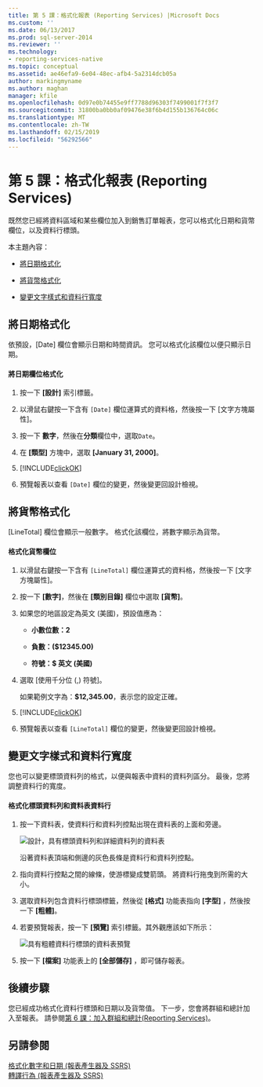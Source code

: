 ```yaml
---
title: 第 5 課：格式化報表 (Reporting Services) |Microsoft Docs
ms.custom: ''
ms.date: 06/13/2017
ms.prod: sql-server-2014
ms.reviewer: ''
ms.technology:
- reporting-services-native
ms.topic: conceptual
ms.assetid: ae46efa9-6e04-48ec-afb4-5a2314dcb05a
author: markingmyname
ms.author: maghan
manager: kfile
ms.openlocfilehash: 0d97e0b74455e9ff7788d96303f7499001f7f3f7
ms.sourcegitcommit: 31800ba0bb0af09476e38f6b4d155b136764c06c
ms.translationtype: MT
ms.contentlocale: zh-TW
ms.lasthandoff: 02/15/2019
ms.locfileid: "56292566"
---
```

# <a name="lesson-5-formatting-a-report-reporting-services"></a>第 5 課：格式化報表 (Reporting Services)
  既然您已經將資料區域和某些欄位加入到銷售訂單報表，您可以格式化日期和貨幣欄位，以及資料行標頭。  
  
 本主題內容：  
  
-   [將日期格式化](#bkmk_format_date)  
  
-   [將貨幣格式化](#bkmk_format_currency)  
  
-   [變更文字樣式和資料行寬度](#bkmk_change_textstyle)  
  
##  <a name="bkmk_format_date"></a> 將日期格式化  
 依預設，[Date] 欄位會顯示日期和時間資訊。 您可以格式化該欄位以便只顯示日期。  
  
#### <a name="to-format-a-date-field"></a>將日期欄位格式化  
  
1.  按一下 **[設計]** 索引標籤。  
  
2.  以滑鼠右鍵按一下含有 `[Date]` 欄位運算式的資料格，然後按一下 [文字方塊屬性]。  
  
3.  按一下 **數字**，然後在**分類**欄位中，選取`Date`。  
  
4.  在 **[類型]** 方塊中，選取 **[January 31, 2000]**。  
  
5.  [!INCLUDE[clickOK](../includes/clickok-md.md)]  
  
6.  預覽報表以查看 `[Date]` 欄位的變更，然後變更回設計檢視。  
  
##  <a name="bkmk_format_currency"></a> 將貨幣格式化  
 [LineTotal] 欄位會顯示一般數字。 格式化該欄位，將數字顯示為貨幣。  
  
#### <a name="to-format-a-currency-field"></a>格式化貨幣欄位  
  
1.  以滑鼠右鍵按一下含有 `[LineTotal]` 欄位運算式的資料格，然後按一下 [文字方塊屬性]。  
  
2.  按一下 **[數字]**，然後在 **[類別目錄]** 欄位中選取 **[貨幣]**。  
  
3.  如果您的地區設定為英文 (美國)，預設值應為：  
  
    -   **小數位數：2**  
  
    -   **負數：($12345.00)**  
  
    -   **符號：$ 英文 (美國)**  
  
4.  選取 [使用千分位 (,) 符號]。  
  
     如果範例文字為：**$12,345.00**，表示您的設定正確。  
  
5.  [!INCLUDE[clickOK](../includes/clickok-md.md)]  
  
6.  預覽報表以查看 `[LineTotal]` 欄位的變更，然後變更回設計檢視。  
  
##  <a name="bkmk_change_textstyle"></a> 變更文字樣式和資料行寬度  
 您也可以變更標頭資料列的格式，以便與報表中資料的資料列區分。 最後，您將調整資料行的寬度。  
  
#### <a name="to-format-header-rows-and-table-columns"></a>格式化標頭資料列和資料表資料行  
  
1.  按一下資料表，使資料行和資料列控點出現在資料表的上面和旁邊。  
  
     ![設計，具有標頭資料列和詳細資料列的資料表](../../2014/tutorials/media/rs-basictabledetailsdesign.gif "設計，資料表具有標頭資料列和詳細資料列")  
  
     沿著資料表頂端和側邊的灰色長條是資料行和資料列控點。  
  
2.  指向資料行控點之間的線條，使游標變成雙箭頭。 將資料行拖曳到所需的大小。  
  
3.  選取資料列包含資料行標頭標籤，然後從 **[格式]** 功能表指向 **[字型]** ，然後按一下 **[粗體]**。  
  
4.  若要預覽報表，按一下 **[預覽]** 索引標籤。其外觀應該如下所示：  
  
     ![具有粗體資料行標頭的資料表預覽](../../2014/tutorials/media/rs-basictabledetailsformattedpreview.gif "具有粗體資料行標頭的資料表預覽")  
  
5.  按一下 **[檔案]** 功能表上的 **[全部儲存]** ，即可儲存報表。  
  
## <a name="next-steps"></a>後續步驟  
 您已經成功格式化資料行標頭和日期以及貨幣值。 下一步，您會將群組和總計加入至報表。 請參閱[第 6 課：加入群組和總計&#40;Reporting Services&#41;](../reporting-services/lesson-6-adding-grouping-and-totals-reporting-services.md)。  
  
## <a name="see-also"></a>另請參閱  
 [格式化數字和日期 &#40;報表產生器及 SSRS&#41;](report-design/formatting-numbers-and-dates-report-builder-and-ssrs.md)   
 [轉譯行為 &#40;報表產生器及 SSRS&#41;](report-design/rendering-behaviors-report-builder-and-ssrs.md)  
  
  
